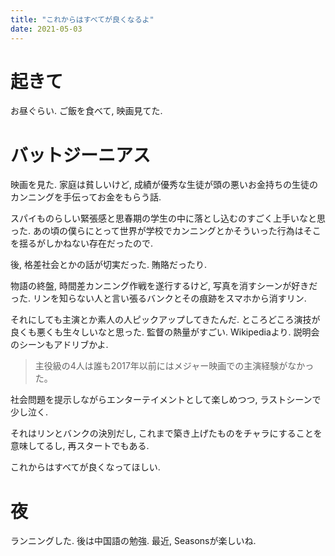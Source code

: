 ```yaml
---
title: "これからはすべてが良くなるよ"
date: 2021-05-03
---
```


# 起きて
お昼ぐらい. ご飯を食べて, 映画見てた.

# バットジーニアス
映画を見た. 家庭は貧しいけど, 成績が優秀な生徒が頭の悪いお金持ちの生徒のカンニングを手伝ってお金をもらう話.

スパイものらしい緊張感と思春期の学生の中に落とし込むのすごく上手いなと思った. あの頃の僕らにとって世界が学校でカンニングとかそういった行為はそこを揺るがしかねない存在だったので.

後, 格差社会とかの話が切実だった. 賄賂だったり.

物語の終盤, 時間差カンニング作戦を遂行するけど, 写真を消すシーンが好きだった. リンを知らない人と言い張るバンクとその痕跡をスマホから消すリン.

それにしても主演とか素人の人ピックアップしてきたんだ. ところどころ演技が良くも悪くも生々しいなと思った. 監督の熱量がすごい. 
Wikipediaより. 説明会のシーンもアドリブかよ.
> 主役級の4人は誰も2017年以前にはメジャー映画での主演経験がなかった。

社会問題を提示しながらエンターテイメントとして楽しめつつ, ラストシーンで少し泣く.

それはリンとバンクの決別だし, これまで築き上げたものをチャラにすることを意味してるし, 再スタートでもある.

これからはすべてが良くなってほしい.

# 夜
ランニングした. 後は中国語の勉強. 最近, Seasonsが楽しいね.